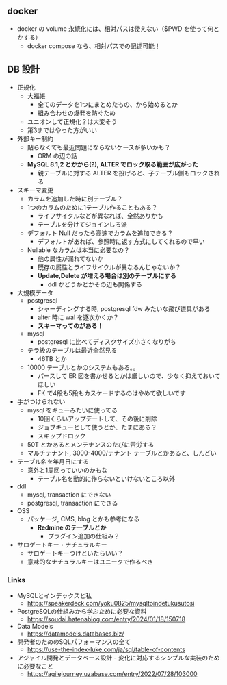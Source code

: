 ## docker

- docker の volume 永続化には、相対パスは使えない（$PWD を使って何とかする）
    - docker compose なら、相対パスでの記述可能！

## DB 設計

- 正規化
  - 大福帳
    - 全てのデータを1つにまとめたもの、から始めるとか
    - 組み合わせの爆発を防ぐため
  - ユニオンして正規化？は大変そう
  - 第3まではやった方がいい
- 外部キー制約
  - 貼らなくても最近問題にならないケースが多いかも？
    - ORM の辺の話
  - **MySQL 8.1,2 とかから(?), ALTER でロック取る範囲が広がった**
    - 親テーブルに対する ALTER を投げると、子テーブル側もロックされる
- スキーマ変更
  - カラムを追加した時に別テーブル？
  - 1つのカラムのために1テーブル作ることもある？
    - ライフサイクルなどが異なれば、全然ありかも
    - テーブルを分けてジョインしろ派
  - デフォルト Null だったら高速でカラムを追加できる？
    - デフォルトがあれば、参照時に返す方式にしてくれるので早い
  - Nullable なカラムは本当に必要なの？
    - 他の属性が漏れてないか
    - 既存の属性とライフサイクルが異なるんじゃないか？
    - **Update,Delete が増える場合は別のテーブルにする**
      - ddl かどうかとかその辺も関係する
- 大規模データ
  - postgresql
    - シャーディングする時, postgresql fdw みたいな飛び道具がある
    - alter 時に wal を逐次かくか？
    - **スキーマってのがある！**
  - mysql
    - postgresql に比べてディスクサイズ小さくなりがち
  - テラ級のテーブルは最近全然見る
    - 46TB とか
  - 10000 テーブルとかのシステムもある。。
    - パースして ER 図を書かせるとかは厳しいので、少なく抑えておいてほしい
    - FK で4段も5段もカスケードするのはやめて欲しいです
- 手がつけられない
  - mysql をキューみたいに使ってる
    - 10回くらいアップデートして、その後に削除
    - ジョブキューとして使うとか、たまにある？
    - スキップドロック
  - 50T とかあるとメンテナンスのたびに苦労する
  - マルチテナント, 3000-4000/テナント テーブルとかあると、しんどい
- テーブル名を年月日にする
  - 意外と1周回っていいのかもな
    - テーブル名を動的に作らないといけないところ以外
- ddl
  - mysql, transaction にできない
  - postgresql, transaction にできる
- OSS
  - パッケージ, CMS, blog とかも参考になる
    - **Redmine のテーブルとか**
      - プラグイン追加の仕組み？
- サロゲートキー・ナチュラルキー
  - サロゲートキーつけといたらいい？
  - 意味的なナチュラルキーはユニークで作るべき

### Links

- MySQLとインデックスと私
  - https://speakerdeck.com/yoku0825/mysqltoindetukusutosi
- PostgreSQLの仕組みから学ぶために必要な資料
  - https://soudai.hatenablog.com/entry/2024/01/18/150718
- Data Models
  - https://datamodels.databases.biz/
- 開発者のためのSQLパフォーマンスの全て
  - https://use-the-index-luke.com/ja/sql/table-of-contents
- アジャイル開発とデータベース設計 - 変化に対応するシンプルな実装のために必要なこと
  - https://agilejourney.uzabase.com/entry/2022/07/28/103000
